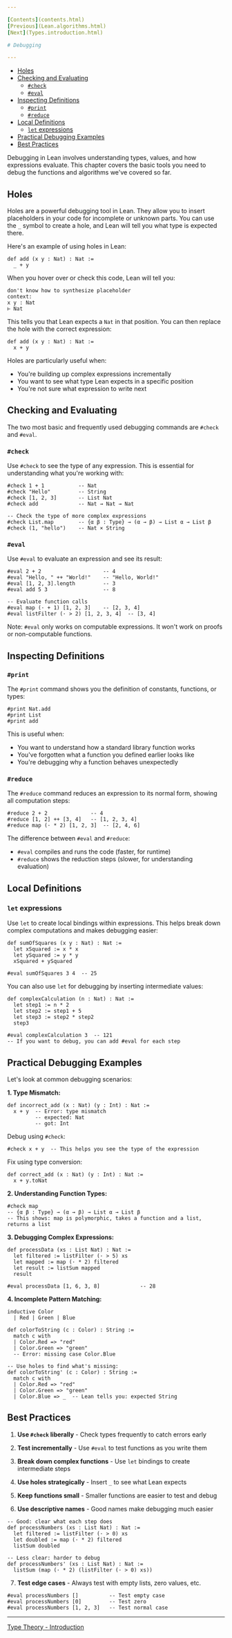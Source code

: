 ```yaml
---

[Contents](contents.html)
[Previous](Lean.algorithms.html)
[Next](Types.introduction.html)

# Debugging

---
```


- [Holes](#holes)
- [Checking and Evaluating](#checking-and-evaluating)
  - [`#check`](#check)
  - [`#eval`](#eval)
- [Inspecting Definitions](#inspecting-definitions)
  - [`#print`](#print)
  - [`#reduce`](#reduce)
- [Local Definitions](#local-definitions)
  - [`let` expressions](#let-expressions)
- [Practical Debugging Examples](#practical-debugging-examples)
- [Best Practices](#best-practices)

Debugging in Lean involves understanding types, values, and how expressions evaluate. This chapter covers the basic tools you need to debug the functions and algorithms we've covered so far.

## Holes

Holes are a powerful debugging tool in Lean. They allow you to insert placeholders in your code for incomplete or unknown parts. You can use the `_` symbol to create a hole, and Lean will tell you what type is expected there.

Here's an example of using holes in Lean:

```lean
def add (x y : Nat) : Nat :=
  _ + y
```

When you hover over or check this code, Lean will tell you:

```
don't know how to synthesize placeholder
context:
x y : Nat
⊢ Nat
```

This tells you that Lean expects a `Nat` in that position. You can then replace the hole with the correct expression:

```lean
def add (x y : Nat) : Nat :=
  x + y
```

Holes are particularly useful when:

- You're building up complex expressions incrementally
- You want to see what type Lean expects in a specific position
- You're not sure what expression to write next

## Checking and Evaluating

The two most basic and frequently used debugging commands are `#check` and `#eval`.

### `#check`

Use `#check` to see the type of any expression. This is essential for understanding what you're working with:

```lean
#check 1 + 1           -- Nat
#check "Hello"         -- String
#check [1, 2, 3]       -- List Nat
#check add             -- Nat → Nat → Nat

-- Check the type of more complex expressions
#check List.map        -- {α β : Type} → (α → β) → List α → List β
#check (1, "hello")    -- Nat × String
```

### `#eval`

Use `#eval` to evaluate an expression and see its result:

```lean
#eval 2 + 2                    -- 4
#eval "Hello, " ++ "World!"    -- "Hello, World!"
#eval [1, 2, 3].length         -- 3
#eval add 5 3                  -- 8

-- Evaluate function calls
#eval map (· + 1) [1, 2, 3]    -- [2, 3, 4]
#eval listFilter (· > 2) [1, 2, 3, 4]  -- [3, 4]
```

Note: `#eval` only works on computable expressions. It won't work on proofs or non-computable functions.

## Inspecting Definitions

### `#print`

The `#print` command shows you the definition of constants, functions, or types:

```lean
#print Nat.add
#print List
#print add
```

This is useful when:

- You want to understand how a standard library function works
- You've forgotten what a function you defined earlier looks like
- You're debugging why a function behaves unexpectedly

### `#reduce`

The `#reduce` command reduces an expression to its normal form, showing all computation steps:

```lean
#reduce 2 + 2              -- 4
#reduce [1, 2] ++ [3, 4]   -- [1, 2, 3, 4]
#reduce map (· * 2) [1, 2, 3]  -- [2, 4, 6]
```

The difference between `#eval` and `#reduce`:

- `#eval` compiles and runs the code (faster, for runtime)
- `#reduce` shows the reduction steps (slower, for understanding evaluation)

## Local Definitions

### `let` expressions

Use `let` to create local bindings within expressions. This helps break down complex computations and makes debugging easier:

```lean
def sumOfSquares (x y : Nat) : Nat :=
  let xSquared := x * x
  let ySquared := y * y
  xSquared + ySquared

#eval sumOfSquares 3 4  -- 25
```

You can also use `let` for debugging by inserting intermediate values:

```lean
def complexCalculation (n : Nat) : Nat :=
  let step1 := n * 2
  let step2 := step1 + 5
  let step3 := step2 * step2
  step3

#eval complexCalculation 3  -- 121
-- If you want to debug, you can add #eval for each step
```

## Practical Debugging Examples

Let's look at common debugging scenarios:

**1. Type Mismatch:**

```lean
def incorrect_add (x : Nat) (y : Int) : Nat :=
  x + y  -- Error: type mismatch
         -- expected: Nat
         -- got: Int
```

Debug using `#check`:

```lean
#check x + y  -- This helps you see the type of the expression
```

Fix using type conversion:

```lean
def correct_add (x : Nat) (y : Int) : Nat :=
  x + y.toNat
```

**2. Understanding Function Types:**

```lean
#check map
-- {α β : Type} → (α → β) → List α → List β
-- This shows: map is polymorphic, takes a function and a list, returns a list
```

**3. Debugging Complex Expressions:**

```lean
def processData (xs : List Nat) : Nat :=
  let filtered := listFilter (· > 5) xs
  let mapped := map (· * 2) filtered
  let result := listSum mapped
  result

#eval processData [1, 6, 3, 8]             -- 28
```

**4. Incomplete Pattern Matching:**

```lean
inductive Color
  | Red | Green | Blue

def colorToString (c : Color) : String :=
  match c with
  | Color.Red => "red"
  | Color.Green => "green"
  -- Error: missing case Color.Blue

-- Use holes to find what's missing:
def colorToString' (c : Color) : String :=
  match c with
  | Color.Red => "red"
  | Color.Green => "green"
  | Color.Blue => _  -- Lean tells you: expected String
```

## Best Practices

1. **Use `#check` liberally** - Check types frequently to catch errors early

2. **Test incrementally** - Use `#eval` to test functions as you write them

3. **Break down complex functions** - Use `let` bindings to create intermediate steps

4. **Use holes strategically** - Insert `_` to see what Lean expects

5. **Keep functions small** - Smaller functions are easier to test and debug

6. **Use descriptive names** - Good names make debugging much easier

```lean
-- Good: clear what each step does
def processNumbers (xs : List Nat) : Nat :=
  let filtered := listFilter (· > 0) xs
  let doubled := map (· * 2) filtered
  listSum doubled

-- Less clear: harder to debug
def processNumbers' (xs : List Nat) : Nat :=
  listSum (map (· * 2) (listFilter (· > 0) xs))
```

7. **Test edge cases** - Always test with empty lists, zero values, etc.

```lean
#eval processNumbers []          -- Test empty case
#eval processNumbers [0]         -- Test zero
#eval processNumbers [1, 2, 3]   -- Test normal case
```

---

[Type Theory - Introduction](./Types.introduction.html)
